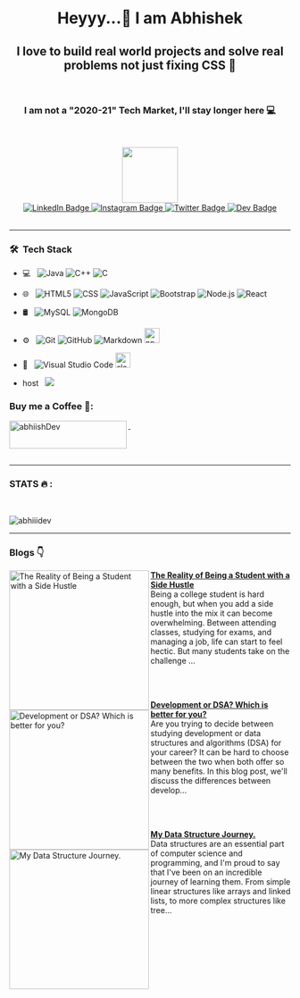 <h1 align="center">Heyyy...👋 I am Abhishek </h1>
<h2 align="center"> I love to build real world projects and solve real problems not just fixing CSS 📝 </h2>
<br>
<h3 align="center"> I am not a "2020-21" Tech Market, I'll stay longer here  💻 </h3>
<br>
<br>

<div id="header" align="center">
  <img src="https://media.giphy.com/media/M9gbBd9nbDrOTu1Mqx/giphy.gif" width="100"/>
 <div id="badges">
  <a href="https://www.linkedin.com/in/abhiiidev" target="blank">
    <img src="https://img.shields.io/badge/LinkedIn-blue?style=for-the-badge&logo=linkedin&logoColor=white" alt="LinkedIn Badge"/>
  </a>
  <a href="your-youtube-URL">
    <img src="https://img.shields.io/badge/Instagram-red?style=for-the-badge&logo=instagram&logoColor=white" alt="Instagram Badge"/>
  </a>
  <a href="https://twitter.com/abhiiidev" target="blank">
    <img src="https://img.shields.io/badge/Twitter-blue?style=for-the-badge&logo=twitter&logoColor=white" alt="Twitter Badge"/>
  </a>
   <a href="https://dev.to/abhiiidev" target="blank">
    <img src="https://img.shields.io/badge/Dev-pink?style=for-the-badge&logo=dev.to&logoColor=white" alt="Dev Badge"/>
  </a>
</div>
</div>

<br>



</p>
<hr>

<h3> 🛠 &nbsp;Tech Stack</h3>

- 💻 &nbsp;
  ![Java](https://img.shields.io/badge/-Java-333333?style=flat&logo=Java&logoColor=007396)
  ![C++](https://img.shields.io/badge/-C++-333333?style=flat&logo=C%2B%2B&logoColor=00599C)
    ![C](https://img.shields.io/badge/-C-333333?style=flat&logo=C%2B%2B&logoColor=00599C)

- 🌐 &nbsp;
  ![HTML5](https://img.shields.io/badge/-HTML5-333333?style=flat&logo=HTML5)
  ![CSS](https://img.shields.io/badge/-CSS-333333?style=flat&logo=CSS3&logoColor=1572B6)
  ![JavaScript](https://img.shields.io/badge/-JavaScript-333333?style=flat&logo=javascript)
  ![Bootstrap](https://img.shields.io/badge/-Bootstrap-333333?style=flat&logo=bootstrap&logoColor=563D7C)
  ![Node.js](https://img.shields.io/badge/-Node.js-333333?style=flat&logo=node.js)
  ![React](https://img.shields.io/badge/-React-333333?style=flat&logo=react)
- 🛢 &nbsp;
  ![MySQL](https://img.shields.io/badge/-MySQL-333333?style=flat&logo=mysql)
  ![MongoDB](https://img.shields.io/badge/-MongoDB-333333?style=flat&logo=mongodb)
- ⚙️ &nbsp;
  ![Git](https://img.shields.io/badge/-Git-333333?style=flat&logo=git)
  ![GitHub](https://img.shields.io/badge/-GitHub-333333?style=flat&logo=github)
  ![Markdown](https://img.shields.io/badge/-Markdown-333333?style=flat&logo=markdown)
    <img src="https://cdn.jsdelivr.net/gh/devicons/devicon/icons/npm/npm-original-wordmark.svg" height="27" alt="npm logo"  />
- 🔧 &nbsp;
  ![Visual Studio Code](https://img.shields.io/badge/-Visual%20Studio%20Code-333333?style=flat&logo=visual-studio-code&logoColor=007ACC)
    <img src="https://cdn.jsdelivr.net/gh/devicons/devicon/icons/slack/slack-original.svg" height="27" alt="slack logo"  />
- host &nbsp;
  <img src="http://img.shields.io/badge/-Vercel-black?style=flat&logo=vercel&logoColor=white">





<h3 align="left">Buy me a Coffee 🤝:</h3>
<p>
  
  <a href="https://www.buymeacoffee.com/abhiishDev"> &nbsp; <img align="left" src="https://cdn.buymeacoffee.com/buttons/v2/default-yellow.png" height="50" width="210" alt="abhiishDev" /></a></p><br><br>
  <hr>


<h3 align="left">  STATS 🔥 : </h3>



&nbsp;

 <img align="center" src="https://github-readme-streak-stats.herokuapp.com/?user=abhiiidev&](https://github-readme-stats.vercel.app/api/top-langs/?username=abhiiidev&layout=compact&theme=vision-friendly-dark" alt="abhiiidev" />

 
<p>

<hr>
</p>
<p>
<h3>  Blogs 👇 </h3>
<!-- HASHNODE_BLOG:START -->
<p align="left">
<a href="https://abhiiikeblogs.hashnode.dev//the-reality-of-being-a-student-with-a-side-hustle" title="The Reality of Being a Student with a Side Hustle"><img src="https://cdn.hashnode.com/res/hashnode/image/stock/unsplash/4-EeTnaC1S4/upload/46751fe9e7eefb207370c3b04af27aff.jpeg" alt="The Reality of Being a Student with a Side Hustle" width="250px" align="left" /></a>
<a href="https://abhiiikeblogs.hashnode.dev//the-reality-of-being-a-student-with-a-side-hustle" title="The Reality of Being a Student with a Side Hustle"><strong>The Reality of Being a Student with a Side Hustle</strong></a>
<br/> Being a college student is hard enough, but when you add a side hustle into the mix it can become overwhelming. Between attending classes, studying for exams, and managing a job, life can start to feel hectic. But many students take on the challenge ... </p> <br/> <br/>
<p align="left">
<a href="https://abhiiikeblogs.hashnode.dev//development-or-dsa-which-is-better-for-you" title="Development or DSA? Which is better for you?"><img src="https://cdn.hashnode.com/res/hashnode/image/stock/unsplash/m_HRfLhgABo/upload/bee36d790fa51b7ddc198527a76b3594.jpeg" alt="Development or DSA? Which is better for you?" width="250px" align="left" /></a>
<a href="https://abhiiikeblogs.hashnode.dev//development-or-dsa-which-is-better-for-you" title="Development or DSA? Which is better for you?"><strong>Development or DSA? Which is better for you?</strong></a>
<br/> Are you trying to decide between studying development or data structures and algorithms (DSA) for your career? It can be hard to choose between the two when both offer so many benefits. In this blog post, we'll discuss the differences between develop... </p> <br/> <br/>
<p align="left">
<a href="https://abhiiikeblogs.hashnode.dev//my-data-structure-journey" title="My Data Structure Journey."><img src="https://cdn.hashnode.com/res/hashnode/image/upload/v1670603911630/CNPh_XIfd.jpeg" alt="My Data Structure Journey." width="250px" align="left" /></a>
<a href="https://abhiiikeblogs.hashnode.dev//my-data-structure-journey" title="My Data Structure Journey."><strong>My Data Structure Journey.</strong></a>
<br/> Data structures are an essential part of computer science and programming, and I'm proud to say that I've been on an incredible journey of learning them. From simple linear structures like arrays and linked lists, to more complex structures like tree... </p> <br/> <br/>
<!-- HASHNODE_BLOG:END -->

</p>
<br> <br><br>


